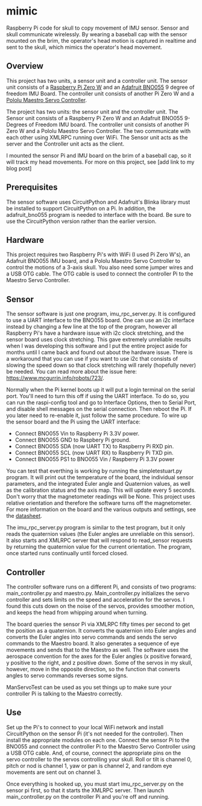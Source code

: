 # mimic
Raspberry Pi code for skull to copy movement of IMU sensor. Sensor and skull communicate wirelessly. By wearing a baseball cap with the sensor mounted on the brim, the operator's head motion is captured in realtime and sent to the skull, which mimics the operator's head movement. 
## Overview
This project has two units, a sensor unit and a controller unit. The sensor unit consists of a [Raspberry Pi Zero W](https://www.raspberrypi.org/pi-zero-w/) and an [Adafruit BNO055](https://www.adafruit.com/product/2472) 9 degree of freedom IMU Board. The controller unit consists of another Pi Zero W and a [Pololu Maestro Servo Controller](https://www.pololu.com/category/102/maestro-usb-servo-controllers). 

The project has two units: the sensor unit and the controller unit. The Sensor unit consists of a Raspberry Pi Zero W and an Adafruit BNO055 9-Degrees of Freedom IMU board. The controller unit consists of another Pi Zero W and a Pololu Maestro Servo Controller. The two communicate with each other using XMLRPC running over WiFi. The Sensor unit acts as the server and the Controller unit acts as the client. 

I mounted the sensor Pi and IMU board on the brim of a baseball cap, so it will track my head movements. For more on this project, see [add link to my blog post]
## Prerequisites
The sensor software uses CircuitPython and Adafruit's Blinka library must be installed to support CircuitPython on a Pi. In addition, the adafruit_bno055 program is needed to interface with the board. Be sure to use the CircuitPython version rather than the earlier version. 

## Hardware
This project requires two Raspberry Pi's with WiFi (I used Pi Zero W's), an Adafruit BNO055 IMU board, and a Pololu Maestro Servo Controller to control the motions of a 3-axis skull. You also need some jumper wires and a USB OTG cable. The OTG cable is used to connect the controller Pi to the Maestro Servo Controller. 

## Sensor
The sensor software is just one program, imu_rpc_server.py. It is configured to use a UART interface to the BNO055 board. One can use an i2c interface instead by changing a few line at the top of the program, however all Raspberry Pi's have a hardware issue with i2c clock stretching, and the sensor board uses clock stretching. This gave extremely unreliable results when I was developing this software and I put the entire project aside for months until I came back and found out about the hardware issue. There is a workaround that you can use if you want to use i2c that consists of slowing the speed down so that clock stretching will rarely (hopefully never) be needed. You can read more about the issue here: https://www.mcgurrin.info/robots/723/. 

Normally when the Pi kernel boots up it will put a login terminal on the serial port. You'll need to turn this off if using the UART interface. To do so, you can run the raspi-config tool and go to Interface Options, then to Serial Port, and disable shell messages on the serial connection. Then reboot the Pi. If you later need to re-enable it, just follow the same procedure. To wire up the sensor board and the Pi using the UART interface:
- Connect BNO055 Vin to Raspberry Pi 3.3V power.
- Connect BNO055 GND to Raspbery Pi ground.
- Connect BNO055 SDA (now UART TX) to Raspberry Pi RXD pin.
- Connect BNO055 SCL (now UART RX) to Raspberry Pi TXD pin.
- Connect BNO055 PS1 to BNO055 Vin / Raspberry Pi 3.3V power

You can test that everthing is working by running the simpletestuart.py program. It will print out the temperature of the board, the individual sensor parameters, and the integrated Euler angle and Quaternion values, as well as the calibration status and the axis map. This will update every 5 seconds. Don't worry that the magnetometer readings will be None. This project uses relative orientation and therefore the software turns off the magnetometer. For more information on the board and the various outputs and settings, see the [datasheet](https://cdn-learn.adafruit.com/assets/assets/000/036/832/original/BST_BNO055_DS000_14.pdf). 

The imu_rpc_server.py program is similar to the test program, but it only reads the quaternion values (the Euler angles are unreliable on this sensor). It also starts and XMLRPC server that will respond to read_sensor requests by returning the quaternion value for the current orientation. The program, once started runs continually until forced closed. 
## Controller
The controller software runs on a different Pi, and consists of two programs: main_controller.py and maestro.py. Main_controller.py initializes the servo controller and sets limits on the speed and acceleration for the servos. I found this cuts down on the noise of the servos, provides smoother motion, and keeps the head from whipping around when turning. 

The board queries the sensor Pi via XMLRPC fifty times per second to get the position as a quaternion. It converts the quaternion into Euler angles and converts the Euler angles into servo commands and sends the servo commands to the Maestro board. It also generates a sequence of eye movements and sends that to the Maestro as well. The software uses the aerospace convention for the axes for the Euler angles (x positive forward, y positive to the right, and z positive _down_. Some of the servos in my skull, however, move in the opposite direction, so the function that converts angles to servo commands reverses some signs. 

ManServoTest can be used as you set things up to make sure your controller Pi is talking to the Maestro correctly. 
## Use
Set up the Pi's to connect to your local WiFi network and install CircuitPython on the sensor Pi (it's not needed for the controller). Then install the appropriate modules on each one. Connect the sensor Pi to the BNO055 and connect the controller Pi to the Maestro Servo Controller using a USB OTG cable. And, of course, connect the appropriate pins on the servo controller to the servos controlling your skull. Roll or tilt is channel 0, pitch or nod is channel 1, yaw or pan is channel 2, and random eye movements are sent out on channel 3.

Once everything is hooked up, you must start imu_rpc_server.py on the sensor pi first, so that it starts the XMLRPC server. Then launch main_controller.py on the controller Pi and you're off and running. 
